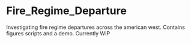 # Fire_Regime_Departure
Investigating fire regime departures across the american west. Contains figures scripts and a demo. Currently WIP
